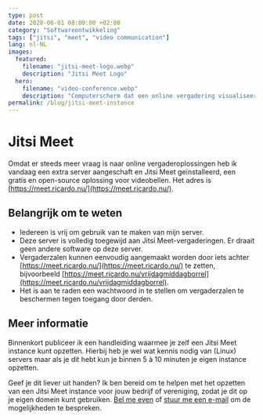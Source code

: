 ```yaml
---
type: post
date: 2020-06-01 08:00:00 +02:00
category: "Softwareontwikkeling"
tags: ["jitsi", "meet", "video communication"]
lang: nl-NL
images:
  featured:
    filename: "jitsi-meet-logo.webp"
    description: "Jitsi Meet Logo"
  hero:
    filename: "video-conference.webp"
    description: "Computerscherm dat een online vergadering visualiseert"
permalink: /blog/jitsi-meet-instance
---
```


# Jitsi Meet

Omdat er steeds meer vraag is naar online vergaderoplossingen heb ik vandaag een extra server aangeschaft en Jitsi Meet geïnstalleerd, een gratis en open-source oplossing voor videobellen. Het adres is [https://meet.ricardo.nu/](https://meet.ricardo.nu/).

## Belangrijk om te weten

- Iedereen is vrij om gebruik van te maken van mijn server.
- Deze server is volledig toegewijd aan Jitsi Meet-vergaderingen. Er draait geen andere software op deze server.
- Vergaderzalen kunnen eenvoudig aangemaakt worden door iets achter [https://meet.ricardo.nu/](https://meet.ricardo.nu/) te zetten, bijvoorbeeld [https://meet.ricardo.nu/vrijdagmiddagborrel](https://meet.ricardo.nu/vrijdagmiddagborrel).
- Het is aan te raden een wachtwoord in te stellen om vergaderzalen te beschermen tegen toegang door derden.

## Meer informatie

Binnenkort publiceer ik een handleiding waarmee je zelf een Jitsi Meet instance kunt opzetten. Hierbij heb je wel wat kennis nodig van (Linux) servers maar als je dit hebt kun je binnen 5 à 10 minuten je eigen instance opzetten.

Geef je dit liever uit handen? Ik ben bereid om te helpen met het opzetten van een Jitsi Meet instance voor jouw bedrijf of vereniging, zodat je dit op je eigen domein kunt gebruiken. [Bel me even][2] of [stuur me een e-mail][3] om de mogelijkheden te bespreken.

[1]: /guide/jitsi-meet "Jitsi Meet instellen op een DigitalOcean VPS"
[2]: tel:+31243010005 "Telefonisch contact opnemen met Ricardo"
[3]: mailto:business.inquiries@ricardobalk.nl "Per e-mail contact opnemen met Ricardo"
